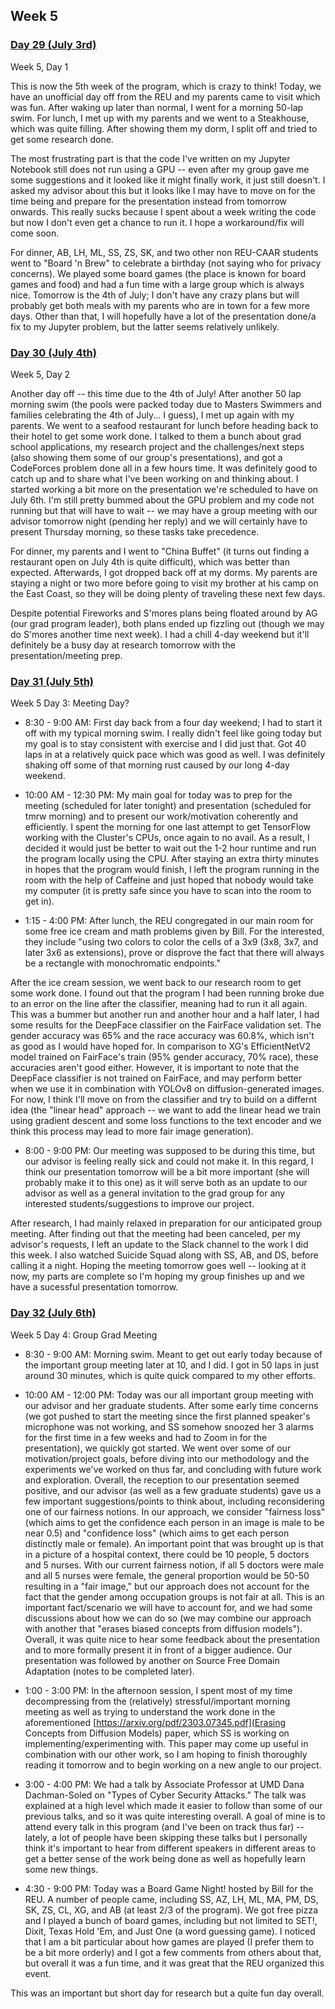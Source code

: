 ## Week 5

### <u>Day 29 (July 3rd)</u>

Week 5, Day 1

This is now the 5th week of the program, which is crazy to think! Today, we have an unofficial day off from the REU and my parents came to visit which was fun. After waking up later than normal, I went for a morning 50-lap swim. For lunch, I met up with my parents and we went to a Steakhouse, which was quite filling. After showing them my dorm, I split off and tried to get some research done.

The most frustrating part is that the code I've written on my Jupyter Notebook still does not run using a GPU -- even after my group gave me some suggestions and it looked like it might finally work, it just still doesn't. I asked my advisor about this but it looks like I may have to move on for the time being and prepare for the presentation instead from tomorrow onwards. This really sucks because I spent about a week writing the code but now I don't even get a chance to run it. I hope a workaround/fix will come soon.

For dinner, AB, LH, ML, SS, ZS, SK, and two other non REU-CAAR students went to "Board 'n Brew" to celebrate a birthday (not saying who for privacy concerns). We played some board games (the place is known for board games and food) and had a fun time with a large group which is always nice. Tomorrow is the 4th of July; I don't have any crazy plans but will probably get both meals with my parents who are in town for a few more days. Other than that, I will hopefully have a lot of the presentation done/a fix to my Jupyter problem, but the latter seems relatively unlikely.

### <u>Day 30 (July 4th)</u>

Week 5, Day 2

Another day off -- this time due to the 4th of July! After another 50 lap morning swim (the pools were packed today due to Masters Swimmers and families celebrating the 4th of July... I guess), I met up again with my parents. We went to a seafood restaurant for lunch before heading back to their hotel to get some work done. I talked to them a bunch about grad school applications, my research project and the challenges/next steps (also showing them some of our group's presentations), and got a CodeForces problem done all in a few hours time. It was definitely good to catch up and to share what I've been working on and thinking about. I started working a bit more on the presentation we're scheduled to have on July 6th. I'm still pretty bummed about the GPU problem and my code not running but that will have to wait -- we may have a group meeting with our advisor tomorrow night (pending her reply) and we will certainly have to present Thursday morning, so these tasks take precedence.

For dinner, my parents and I went to "China Buffet" (it turns out finding a restaurant open on July 4th is quite difficult), which was better than expected. Afterwards, I got dropped back off at my dorms. My parents are staying a night or two more before going to visit my brother at his camp on the East Coast, so they will be doing plenty of traveling these next few days.

Despite potential Fireworks and S'mores plans being floated around by AG (our grad program leader), both plans ended up fizzling out (though we may do S'mores another time next week). I had a chill 4-day weekend but it'll definitely be a busy day at research tomorrow with the presentation/meeting prep.

### <u>Day 31 (July 5th)</u>

Week 5 Day 3: Meeting Day?

- 8:30 - 9:00 AM: First day back from a four day weekend; I had to start it off with my typical morning swim. I really didn't feel like going today but my goal is to stay consistent with exercise and I did just that. Got 40 laps in at a relatively quick pace which was good as well. I was definitely shaking off some of that morning rust caused by our long 4-day weekend.

- 10:00 AM - 12:30 PM: My main goal for today was to prep for the meeting (scheduled for later tonight) and presentation (scheduled for tmrw morning) and to present our work/motivation coherently and efficiently. I spent the morning for one last attempt to get TensorFlow working with the Cluster's CPUs, once again to no avail. As a result, I decided it would just be better to wait out the 1-2 hour runtime and run the program locally using the CPU. After staying an extra thirty minutes in hopes that the program would finish, I left the program running in the room with the help of Caffeine and just hoped that nobody would take my computer (it is pretty safe since you have to scan into the room to get in).

- 1:15 - 4:00 PM: After lunch, the REU congregated in our main room for some free ice cream and math problems given by Bill. For the interested, they include "using two colors to color the cells of a 3x9 (3x8, 3x7, and later 3x6 as extensions), prove or disprove the fact that there will always be a rectangle with monochromatic endpoints."

After the ice cream session, we went back to our research room to get some work done. I found out that the program I had been running broke due to an error on the line after the classifier, meaning  had to run it all again. This was a bummer but another run and another hour and a half later, I had some results for the DeepFace classifier on the FairFace validation set. The gender accuracy was 65% and the race accuracy was 60.8%, which isn't as good as I would have hoped for. In comparison to XG's EfficientNetV2 model trained on FairFace's train (95% gender accuracy, 70% race), these accuracies aren't good either. However, it is important to note that the DeepFace classifier is not trained on FairFace, and may perform better when we use it in combination with YOLOv8 on diffusion-generated images. For now, I think I'll move on from the classifier and try to build on a differnt idea (the "linear head" approach -- we want to add the linear head we train using gradient descent and some loss functions to the text encoder and we think this process may lead to more fair image generation).

- 8:00 - 9:00 PM: Our meeting was supposed to be during this time, but our advisor is feeling really sick and could not make it. In this regard, I think our presentation tomorrow will be a bit more important (she will probably make it to this one) as it will serve both as an update to our advisor as well as a general invitation to the grad group for any interested students/suggestions to improve our project.

After research, I had mainly relaxed in preparation for our anticipated group meeting. After finding out that the meeting had been canceled, per my advisor's requests, I left an update to the Slack channel to the work I did this week. I also watched Suicide Squad along with SS, AB, and DS, before calling it a night. Hoping the meeting tomorrow goes well -- looking at it now, my parts are complete so I'm hoping my group finishes up and we have a sucessful presentation tomorrow.

### <u>Day 32 (July 6th)</u>

Week 5 Day 4: Group Grad Meeting

- 8:30 - 9:00 AM: Morning swim. Meant to get out early today because of the important group meeting later at 10, and I did. I got in 50 laps in just around 30 minutes, which is quite quick compared to my other efforts.

- 10:00 AM - 12:00 PM: Today was our all important group meeting with our advisor and her graduate students. After some early time concerns (we got pushed to start the meeting since the first planned speaker's microphone was not working, and SS somehow snoozed her 3 alarms for the first time in a few weeks and had to Zoom in for the presentation), we quickly got started. We went over some of our motivation/project goals, before diving into our methodology and the experiments we've worked on thus far, and concluding with future work and exploration. Overall, the reception to our presentation seemed positive, and our advisor (as well as a few graduate students) gave us a few important suggestions/points to think about, including reconsidering one of our fairness notions. In our approach, we consider "fairness loss" (which aims to get the confidence each person in an image is male to be near 0.5) and "confidence loss" (which aims to get each person distinctly male or female). An important point that was brought up is that in a picture of a hospital context, there could be 10 people, 5 doctors and 5 nurses. With our current fairness notion, if all 5 doctors were male and all 5 nurses were female, the general proportion would be 50-50 resulting in a "fair image," but our approach does not account for the fact that the gender among occupation groups is not fair at all. This is an important fact/scenario we will have to account for, and we had some discussions about how we can do so (we may combine our approach with another that "erases biased concepts from diffusion models"). Overall, it was quite nice to hear some feedback about the presentation and to more formally present it in front of a bigger audience. Our presentation was followed by another on Source Free Domain Adaptation (notes to be completed later).

- 1:00 - 3:00 PM: In the afternoon session, I spent most of my time decompressing from the (relatively) stressful/important morning meeting as well as trying to understand the work done in the aforementioned [https://arxiv.org/pdf/2303.07345.pdf](Erasing Concepts from Diffusion Models) paper, which SS is working on implementing/experimenting with. This paper may come up useful in combination with our other work, so I am hoping to finish thoroughly reading it tomorrow and to begin working on a new angle to our project.

- 3:00 - 4:00 PM: We had a talk by Associate Professor at UMD Dana Dachman-Soled on "Types of Cyber Security Attacks." The talk was explained at a high level which made it easier to follow than some of our previous talks, and so it was quite interesting overall. A goal of mine is to attend every talk in this program (and I've been on track thus far) -- lately, a lot of people have been skipping these talks but I personally think it's important to hear from different speakers in different areas to get a better sense of the work being done as well as hopefully learn some new things.

- 4:30 - 9:00 PM: Today was a Board Game Night! hosted by Bill for the REU. A number of people came, including SS, AZ, LH, ML, MA, PM, DS, SK, ZS, CL, XG, and AB (at least 2/3 of the program). We got free pizza and I played a bunch of board games, including but not limited to SET!, Dixit, Texas Hold 'Em, and Just One (a word guessing game). I noticed that I am a bit particular about how games are played (I prefer them to be a bit more orderly) and I got a few comments from others about that, but overall it was a fun time, and it was great that the REU organized this event.

This was an important but short day for research but a quite fun day overall.

